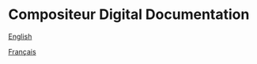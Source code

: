 # Compositeur Digital Documentation

[English](en/index.md)

[Français](fr/index.md)

<!--[Version UX](UX/en/index.md)-->
